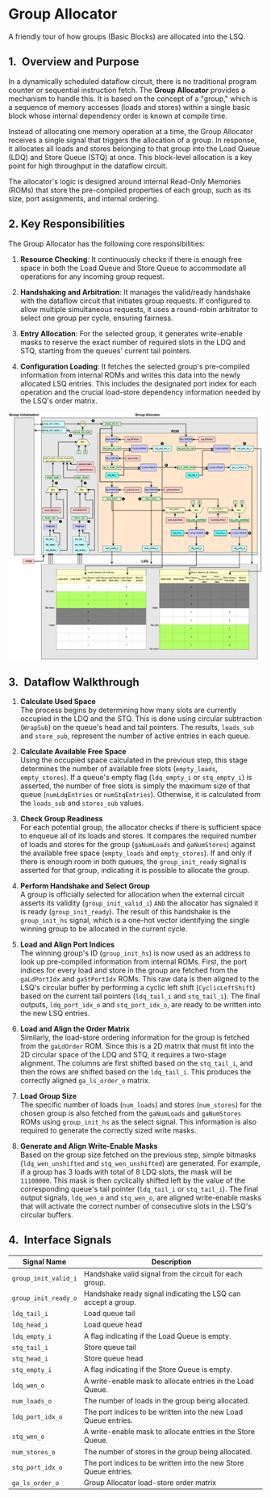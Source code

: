 # Group Allocator

A friendly tour of how groups (Basic Blocks) are allocated into the LSQ.



## 1. Overview and Purpose
In a dynamically scheduled dataflow circuit, there is no traditional program counter or sequential instruction fetch. The **Group Allocator** provides a mechanism to handle this. It is based on the concept of a "group," which is a sequence of memory accesses (loads and stores) within a single basic block whose internal dependency order is known at compile time.  

Instead of allocating one memory operation at a time, the Group Allocator receives a single signal that triggers the allocation of a group. In response, it allocates all loads and stores belonging to that group into the Load Queue (LDQ) and Store Queue (STQ) at once. This block-level allocation is a key point for high throughput in the dataflow circuit.  

The allocator's logic is designed around internal Read-Only Memories (ROMs) that store the pre-compiled properties of each group, such as its size, port assignments, and internal ordering.

## 2. Key Responsibilities
The Group Allocator has the following core responsibilities:

1. **Resource Checking**: It continuously checks if there is enough free space in both the Load Queue and Store Queue to accommodate all operations for any incoming group request.

2. **Handshaking and Arbitration**: It manages the valid/ready handshake with the dataflow circuit that initiates group requests. If configured to allow multiple simultaneous requests, it uses a round-robin arbitrator to select one group per cycle, ensuring fairness.

3. **Entry Allocation**: For the selected group, it generates write-enable masks to reserve the exact number of required slots in the LDQ and STQ, starting from the queues' current tail pointers.

4. **Configuration Loading**: It fetches the selected group's pre-compiled information from internal ROMs and writes this data into the newly allocated LSQ entries. This includes the designated port index for each operation and the crucial load-store dependency information needed by the LSQ's order matrix.



![Group Allocator](./figs/group_allocator_v2.png)



## 3. Dataflow Walkthrough

1. **Calculate Used Space**  
The process begins by determining how many slots are currently occupied in the LDQ and the STQ. This is done using circular subtraction (`WrapSub`) on the queue's head and tail pointers. The results, `loads_sub` and `store_sub`, represent the number of active entries in each queue.  


2. **Calculate Available Free Space**  
Using the occupied space calculated in the previous step, this stage determines the number of available free slots (`empty_loads`, `empty_stores`). If a queue's empty flag (`ldq_empty_i` or `stq_empty_i`) is asserted, the number of free slots is simply the maximum size of that queue (`numLdqEntries` or `numStqEntries`). Otherwise, it is calculated from the `loads_sub` and `stores_sub` values.


3. **Check Group Readiness**  
For each potential group, the allocator checks if there is sufficient space to enqueue all of its loads and stores. It compares the required number of loads and stores for the group (`gaNumLoads` and `gaNumStores`) against the available free space (`empty_loads` and `empty_stores`). If and only if there is enough room in both queues, the `group_init_ready` signal is asserted for that group, indicating it is possible to allocate the group.


4. **Perform Handshake and Select Group**  
A group is officially selected for allocation when the external circuit asserts its validity (`group_init_valid_i`) `AND` the allocator has signaled it is ready (`group_init_ready`). The result of this handshake is the `group_init_hs` signal, which is a one-hot vector identifying the single winning group to be allocated in the current cycle.


5. **Load and Align Port Indices**  
The winning group's ID (`group_init_hs`) is now used as an address to look up pre-compiled information from internal ROMs. First, the port indices for every load and store in the group are fetched from the `gaLdPortIdx` and `gaStPortIdx` ROMs. This raw data is then aligned to the LSQ's circular buffer by performing a cyclic left shift (`CyclicLeftShift`) based on the current tail pointers (`ldq_tail_i` and `stq_tail_i`). The final outputs, `ldq_port_idx_o` and `stq_port_idx_o`, are ready to be written into the new LSQ entries.


6. **Load and Align the Order Matrix**  
Similarly, the load-store ordering information for the group is fetched from the `gaLdOrder` ROM. Since this is a 2D matrix that must fit into the 2D circular space of the LDQ and STQ, it requires a two-stage alignment. The columns are first shifted based on the `stq_tail_i`, and then the rows are shifted based on the `ldq_tail_i`. This produces the correctly aligned `ga_ls_order_o` matrix.

7. **Load Group Size**  
The specific number of loads (`num_loads`) and stores (`num_stores`) for the chosen group is also fetched from the `gaNumLoads` and `gaNumStores` ROMs using `group_init_hs` as the select signal. This information is also required to generate the correctly sized write masks.

8. **Generate and Align Write-Enable Masks**  
Based on the group size fetched on the previous step, simple bitmasks (`ldq_wen_unshifted` and `stq_wen_unshifted`) are generated. For example, if a group has 3 loads with total of 8 LDQ slots, the mask will be `11100000`. This mask is then cyclically shifted left by the value of the corresponding queue's tail pointer (`ldq_tail_i` or `stq_tail_i`). The final output signals, `ldq_wen_o` and `stq_wen_o`, are aligned write-enable masks that will activate the correct number of consecutive slots in the LSQ's circular buffers.

## 4. Interface Signals

| Signal Name         | Description     |
| ------------------- | --------------- |
| `group_init_valid_i`| Handshake valid signal from the circuit for each group. |
| `group_init_ready_o`| Handshake ready signal indicating the LSQ can accept a group. |
| `ldq_tail_i`        | Load queue tail |
| `ldq_head_i`        | Load queue head |
| `ldq_empty_i`       | A flag indicating if the Load Queue is empty.|
| `stq_tail_i`        | Store queue tail|
| `stq_head_i`        | Store queue head|
| `stq_empty_i`       | A flag indicating if the Store Queue is empty.|
| `ldq_wen_o`         | A write-enable mask to allocate entries in the Load Queue.|
| `num_loads_o`       | The number of loads in the group being allocated. |
| `ldq_port_idx_o`    | The port indices to be written into the new Load Queue entries. |
| `stq_wen_o`         | A write-enable mask to allocate entries in the Store Queue. |
| `num_stores_o`      | The number of stores in the group being allocated.|
| `stq_port_idx_o`    | The port indices to be written into the new Store Queue entries. |
| `ga_ls_order_o`     | Group Allocator load-store order matrix |